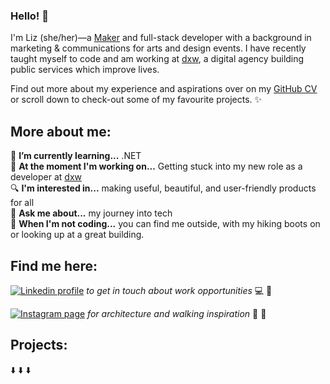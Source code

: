 ### Hello! 👋

I'm Liz (she/her)—a [Maker](https://makers.tech/) and full-stack developer with a background in marketing & communications for arts and design events. I have recently taught myself to code and am working at [dxw](https://www.dxw.com/), a digital agency building public services which improve lives. 

Find out more about my experience and aspirations over on my [GitHub CV](https://github.com/lookupdaily/CV) or scroll down to check-out some of my favourite projects. ✨

## More about me: 

🌱  **I’m currently learning...** .NET \
🔭  **At the moment I'm working on...** Getting stuck into my new role as a developer at [dxw](https://www.dxw.com/)   
🔍  **I'm interested in...** making useful, beautiful, and user-friendly products for all  
💬  **Ask me about...** my journey into tech  
🏰  **When I'm not coding...** you can find me outside, with my hiking boots on or looking up at a great building.

## Find me here:

[![Linkedin profile](https://img.shields.io/badge/Linkedin-Liz%20Daly-0077B5?style=social&logo=linkedin&?labelColor=fff)](http://linkedin.com/in/lookupdaily) *to get in touch about work opportunities* 💻 💼
  
[![Instagram page](https://img.shields.io/badge/Instagram-%40lookupdaily-E4405F?style=social&logo=instagram)](https://www.instagram.com/lookupdaily/) *for architecture and walking inspiration* 🏰 🌱


## Projects:
⬇️ ⬇️ ⬇️ 
